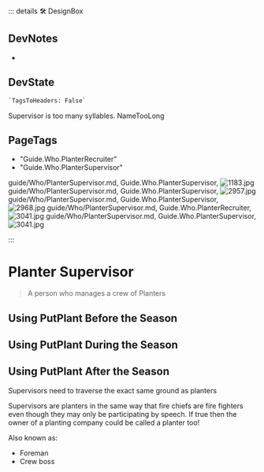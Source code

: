 ::: details 🛠 <dev>DesignBox</dev>

## DevNotes

-

## DevState

```py
`TagsToHeaders: False`
```

Supervisor is too many syllables. NameTooLong
<h2>PageTags</h2>

- "Guide.Who.PlanterRecruiter"
- "Guide.Who.PlanterSupervisor"

guide/Who/PlanterSupervisor.md, <dev>Guide.Who.PlanterSupervisor</dev>, ![1183.jpg](/PaperPhoto/1183.jpg)
guide/Who/PlanterSupervisor.md, <dev>Guide.Who.PlanterSupervisor</dev>, ![2957.jpg](/PaperPhoto/2957.jpg)
guide/Who/PlanterSupervisor.md, <dev>Guide.Who.PlanterSupervisor</dev>, ![2968.jpg](/PaperPhoto/2968.jpg)
guide/Who/PlanterSupervisor.md, <dev>Guide.Who.PlanterRecruiter</dev>, ![3041.jpg](/PaperPhoto/3041.jpg)
guide/Who/PlanterSupervisor.md, <dev>Guide.Who.PlanterSupervisor</dev>, ![3041.jpg](/PaperPhoto/3041.jpg)

:::

# Planter Supervisor

> A person who manages a crew of Planters

## Using PutPlant Before the Season

## Using PutPlant During the Season

## Using PutPlant After the Season

Supervisors need to traverse the exact same ground as planters

Supervisors are planters in the same way that fire chiefs are fire fighters even though they may only be participating by speech. If true then the owner of a planting company could be called a planter too!

Also known as:

- Foreman
- Crew boss
